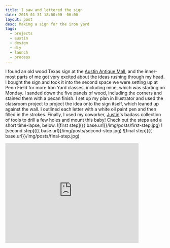 ```yaml
---
title: I saw and lettered the sign
date: 2015-01-31 18:00:00 -06:00
layout: post
desc: Making a sign for the iron yard
tags:
  - projects
  - austin
  - design
  - diy
  - launch
  - process
---
```


I found an old wood Texas sign at the [Austin Antique Mall](http://austinantiquemall.com/), and the inner-most parts of me got very excited about the ideas rushing through my head.
I bought the sign and took it into the second space we were setting up at Penn Field for more Iron Yard classes, including mine, which was starting on Monday. I sanded down the five panels of wood, including the corners and stained them with a pecan finish. I set up my plan in Illustrator and used the classroom project to project the idea onto the sign itself, which leaned up against the wall. I outlined each letter with a white oil paint pen and then filled in the strokes. Finally, I used my coworker, [Justin](https://twitter.com/JAH2488)'s badass collection of tools to drill a few holes and mount this baby! Check out the steps and a short time-lapse, below.
![first step]({{ base.url}}/img/posts/first-step.jpg)
![second step]({{ base.url}}/img/posts/second-step.jpg)
![final step]({{ base.url}}/img/posts/final-step.jpg)

<div class="full">
<iframe width="420" height="315" src="https://www.youtube.com/embed/SuE38Wt28L0" frameborder="0" allowfullscreen></iframe>
</div>
